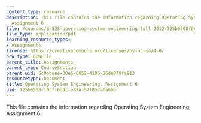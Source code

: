 ```yaml
---
content_type: resource
description: This file contains the information regarding Operating System Engineering,
  Assignment 6.
file: /courses/6-828-operating-system-engineering-fall-2012/725b6508f0cf6d9ca87a57f857afa6bb_MIT6_828F12_assignment6.pdf
file_type: application/pdf
learning_resource_types:
- Assignments
license: https://creativecommons.org/licenses/by-nc-sa/4.0/
ocw_type: OCWFile
parent_title: Assignments
parent_type: CourseSection
parent_uid: 5c0abeee-30e6-0852-4196-56de079fa913
resourcetype: Document
title: Operating System Engineering, Assignment 6
uid: 725b6508-f0cf-6d9c-a87a-57f857afa6bb
---
```

This file contains the information regarding Operating System Engineering, Assignment 6.